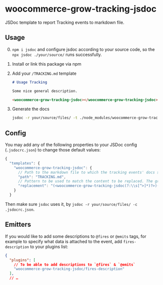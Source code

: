 # woocommerce-grow-tracking-jsdoc

JSDoc template to report Tracking events to markdown file.

## Usage

0. `npm i jsdoc` and configure jsdoc according to your source code, so the `npx jsdoc ./your/source/` runs successfully.
1. Install or link this package via npm
2. Add your `/TRACKING.md` template

   ```md
   # Usage Tracking
   
   Some nice general description.
   
   <woocommerce-grow-tracking-jsdoc></woocommerce-grow-tracking-jsdoc>
   ```
3. Generate the docs
   ```sh
   jsdoc -r your/source/files/ -t ./node_modules/woocommerce-grow-tracking-jsdoc
   ```



## Config

You may add any of the following properties to your JSDoc config (`.jsdocrc.json`) to change those default values:
```js
{
  "templates": {
    "woocommerce-grow-tracking-jsdoc": {
      // Path to the markdown file to which the tracking events' docs should be added
      "path": "TRACKING.md",
      // Pattern to be used to match the content to be replaced. The groups are respectively: start marker, replaceable content, end marker.
      "replacement": "(<woocommerce-grow-tracking-jsdoc(?:\\s[^>]*)?>)([\\s\\S]*)(<\\/woocommerce-grow-tracking-jsdoc.*>)"
    }
  }
```
Then make sure `jsdoc` uses it, by `jsdoc -r your/source/files/ -c .jsdocrc.json`.

## Emitters
If you would like to add some descriptions to `@fires` or `@emits` tags, for example to specify what data is attached to the event, add `fires-description` to your plugins list:

```json
{
  "plugins": [
    // To be able to add descriptions to `@fires` & `@emits`
    "woocommerce-grow-tracking-jsdoc/fires-description"
  ],
  // …
```